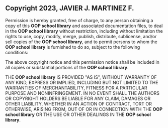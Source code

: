 ## Copyright 2023, JAVIER J. MARTINEZ F.

Permission is hereby granted, free of charge, to any person obtaining a copy of this **OOP school library** and associated documentation files, to deal in the **OOP school library** without restriction, including without limitation the rights to
use, copy, modify, merge, publish, distribute, sublicense, and/or sell copies of the **OOP school library**, and to permit persons to whom the **OOP school library** is furnished to do so, subject to the following conditions:

The above copyright notice and this permission notice shall be included in all copies or substantial portions of the **OOP school library**.

THE **OOP school library** IS PROVIDED "AS IS", WITHOUT WARRANTY OF ANY KIND, EXPRESS OR IMPLIED, INCLUDING BUT NOT LIMITED TO THE WARRANTIES OF MERCHANTABILITY, FITNESS FOR A PARTICULAR PURPOSE AND NONINFRINGEMENT. IN NO EVENT SHALL THE AUTHORS OR COPYRIGHT HOLDERS BE LIABLE FOR ANY CLAIM, DAMAGES OR OTHER LIABILITY, WHETHER IN AN ACTION OF CONTRACT, TORT OR OTHERWISE, ARISING FROM, OUT OF OR IN CONNECTION WITH THE **OOP school library** OR THE USE OR OTHER DEALINGS IN THE **OOP school library**.
